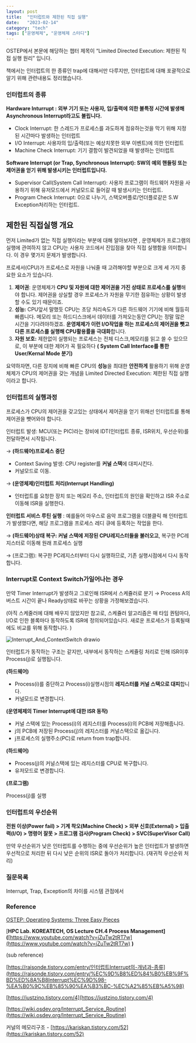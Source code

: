 ```yaml
---
layout: post
title:  "인터럽트와 제한된 직접 실행"
date:   "2023-02-14"
category: "tech"
tags: ["운영체제", "운영체제 스터디"]
---
```


OSTEP에서 본문에 해당하는 챕터 제목이 “Limited Directed Execution: 제한된 직접 실행 원리” 입니다. 

책에서는 인터럽트의 한 종류인 trap에 대해서만 다루지만, 인터럽트에 대해 포괄적으로 알기 위해 관련내용도 정리했습니다. 

### 인터럽트의 종류

**Hardware Inturrupt : 외부 기기 또는 사용자, 입/출력에 의한 불특정 시간에 발생해 Asynchronous Interrupt라고도 불립니다.** 

- Clock Interrupt: 한 스레드가 프로세스를 과도하게 점유하는것을 막기 위해 지정된 시간마다 발생하는 인터럽트
- I/O Interrupt: 사용자의 입/출력(또는 예상치못한 외부 이벤트)에 의한 인터럽트
- Machine Check Interrupt: 기기 결함이 발견되었을 때 발생하는 인터럽트

**Software Interrupt (or Trap, Synchronous Interrupt): SW의 예외 핸들링 또는 제어권을 얻기 위해 발생시키는 인터럽트입니다.** 

- Supervisor Call(System Call Interrupt): 사용자 프로그램이 하드웨어 자원을 사용하기 위해 유저모드에서 커널모드로 들어갈 때 발생시키는 인터럽트.
- Program Check Interrupt: 0으로 나누기, 스택오버플로/언더플로같은 S.W Exception처리하는 인터럽트.

## 제한된 직접실행 개요

먼저 Limited가 없는 직접 실행이라는 부분에 대해 알아보자면 , 운영체제가 프로그램의 실행에 관여하지 않고 CPU는 사용자 코드에서 진입점을 찾아 직접 실행함을 의미합니다. 이 경우 몇가지 문제가 발생합니다. 

프로세서(CPU)가 프로세스로 자원을 나눠줄 때 고려해야할 부분으로 크게 세 가지 중요한 요소가 있습니다.

1. **제어권**: 운영체제가 **CPU 및 자원에 대한 제어권을 가진 상태로 프로세스를 실행**해야 합니다. 제어권을 상실할 경우 프로세스가 자원을 무기한 점유하는 상황이 발생할 수도 있기 때문이죠.
2. **성능:** CPU앞서 말했듯 CPU는 초당 처리속도가 다른 하드웨어 기기에 비해 월등히 빠릅니다. 메모리 또는 하드디스크에서 데이터를 가져오는동안 CPU는 정말 많은 시간을 기다려야하겠죠. **운영체제가 이런 I/O작업을 하는 프로세스의 제어권을 뺏고 다른 프로세스를 실행해 CPU활용률을 극대화**합니다.
3. **자원 보호:** 제한없이 실행되는 프로세스는 전체 디스크,메모리를 읽고 쓸 수 있으므로, 이 부분에 대한 제어가 꼭 필요하다 **( System Call Interface를 통한 User/Kernal Mode 분기)**

요약하자면, 다른 장치에 비해 빠른 CPU의 **성능**을 최대한 **안전하게** 활용하기 위해 운영체제가 CPU의 제어권을 갖는 개념을 Limited Directed Execution: 제한된 직접 실행이라고 합니다. 

### 인터럽트의 실행과정

프로세스가 CPU의 제어권을 갖고있는 상태에서 제어권을 얻기 위해선 인터럽트를 통해 제어권을 뺏어와야 합니다. 

인터럽트 발생: MCU(또는 PIC)라는 장비에 IDT(인터럽트 종류, ISR위치, 우선순위)를 전달하면서 시작됩니다. 

→ **(하드웨어)프로세스 중단** 

- Context Saving 발생: CPU register를 **커널 스택**에 대피시킨다.
- 커널모드로 이동.

→ **(운영체제)인터럽트 처리(Interrupt Handling)**

- 인터럽트를 요청한 장치 또는 메모리 주소, 인터럽트의 원인을 확인하고 ISR 주소로 이동해 ISR을 실행한다.

**인터럽트 서비스 루틴 실행** : 예를들어 마우스로 음악 프로그램을 더블클릭 해 인터럽트가 발생했다면, 해당 프로그램을 프로세스 레디 큐에 등록하는 작업을 한다. 

→ **(하드웨어)상태 복구: 커널 스택에 저장된 CPU레지스터들을 불러오고**, 복구한 PC레지스터로 이동해 원래 프로세스 실행

→ (프로그램): 복구한 PC레지스터부터 다시 실행하므로, 기존 실행시점에서 다시 동작합니다.

### Interrupt로 Context Switch가일어나는 경우

만약 Timer Interrupt가 발생하고 그로인해 ISR에서 스케쥴러로 분기 →  Process A의 버스트 시간이 끝나 Ready상태로 바꾸는 상황을 가정해보겠습니다. 

(아직 스케줄러에 대해 배우지 않았지만 참고로, 스케쥴러 알고리즘은 매 타임 퀀텀마다, I/O로 인한 블록마다 동작하도록 ISR에 정의되어있습니다.  새로운 프로세스가 등록될때에도 비교를 위해 동작합니다. ) 

![Interrupt_And_ContextSwitch drawio](https://user-images.githubusercontent.com/30853787/226093145-c874af7d-2608-4373-97ec-94798ef0ea46.png)

인터럽트가 동작하는 구조는 같지만, 내부에서 동작하는 스케쥴링 처리로 인해 ISR이후 Process(j)로 실행됩니다. 

**(하드웨어)**

- Process(i)를 중단하고 Process(i)실행시점의 **레지스터를 커널 스택으로 대피**합니다.
- 커널모드로 변경합니다.

**(운영체제의 Timer Interrupt에 대한 ISR 동작)**

- 커널 스택에 있는 Process(i)의 레지스터를 Process(i)의 PCB에 저장해줍니다.
- j의 PCB에 저장된 Process(j)의 레지스터를 커널스택으로 옮깁니다.
- j프로세스의 실행주소(PC)로 return from trap합니다.

**(하드웨어)** 

- Process(j)의 커널스택에 있는 레지스터를 CPU로 복구합니다.
- 유저모드로 변경합니다.

**(프로그램)**

Process(j)를 실행

### 인터럽트의 우선순위

**전원 이상(Power fail) > 기계 착오(Machine Check) > 외부 신호(External) > 입출력(I/O) > 명령어 잘못 > 프로그램 검사(Program Check) > SVC(SuperVisor Call)**

만약 우선순위가 낮은 인터럽트를 수행하는 중에 우선순위가 높은 인터럽트가 발생하면 우선적으로 처리한 뒤 다시 낮은 순위의 ISR로 돌아가 처리합니다. (재귀적 우선순위 처리) 

### 질문목록

Interrupt, Trap, Exception의 차이를 시스템 관점에서 

### Reference

[OSTEP: Operating Systems: Three Easy Pieces]([https://pages.cs.wisc.edu/~remzi/OSTEP/](https://pages.cs.wisc.edu/~remzi/OSTEP/))

[**HPC Lab. KOREATECH, OS Lecture CH.4 Process Management](**[https://www.youtube.com/watch?v=jZuTw2tRT7w](https://www.youtube.com/watch?v=jZuTw2tRT7w) **)**

(sub reference)

[https://raisonde.tistory.com/entry/인터럽트Interrupt의-개념과-종류](https://raisonde.tistory.com/entry/%EC%9D%B8%ED%84%B0%EB%9F%BD%ED%8A%B8Interrupt%EC%9D%98-%EA%B0%9C%EB%85%90%EA%B3%BC-%EC%A2%85%EB%A5%98)

[https://justzino.tistory.com/4](https://justzino.tistory.com/4)

[https://wiki.osdev.org/Interrupt_Service_Routine](https://wiki.osdev.org/Interrupt_Service_Routine)

커널의 메모리구조 - [https://kariskan.tistory.com/52](https://kariskan.tistory.com/52)